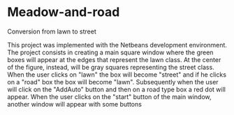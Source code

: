 # Meadow-and-road
Conversion from lawn to street

This project was implemented with the Netbeans development environment.
The project consists in creating a main square window where the green boxes will 
appear at the edges that represent the lawn class. At the center of the figure, 
instead, will be gray squares representing the street class. When the user clicks on
"lawn" the box will become "street" and if he clicks on a "road" box the box will become "lawn".
Subsequently when the user will click on the "AddAuto" button and then on a road type box a 
red dot will appear.
When the user clicks on the "start" button of the main window, another window will appear with some buttons
